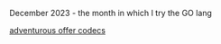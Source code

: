 December 2023 - the month in which I try the GO lang

[adventurous offer codecs](https://adventofcode.com/2023)